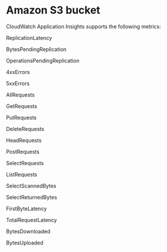 # Amazon S3 bucket<a name="appinsights-metrics-s3"></a>

CloudWatch Application Insights supports the following metrics:

ReplicationLatency

BytesPendingReplication

OperationsPendingReplication

4xxErrors

5xxErrors

AllRequests

GetRequests

PutRequests

DeleteRequests

HeadRequests

PostRequests

SelectRequests

ListRequests

SelectScannedBytes

SelectReturnedBytes

FirstByteLatency

TotalRequestLatency

BytesDownloaded

BytesUploaded